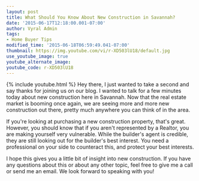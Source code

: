 ```yaml
---
layout: post
title: What Should You Know About New Construction in Savannah?
date: '2015-06-17T12:18:00.001-07:00'
author: Vyral Admin
tags:
- Home Buyer Tips
modified_time: '2015-06-18T06:59:49.041-07:00'
thumbnail: https://img.youtube.com/vi/r-XD503lU18/default.jpg
use_youtube_image: true
youtube_alternate_image:
youtube_code: r-XD503lU18
---
```

{% include youtube.html %}
Hey there, I just wanted to take a second and say thanks for joining us on our blog. I wanted to talk for a few minutes today about new construction here in Savannah. Now that the real estate market is booming once again, we are seeing more and more new construction out there, pretty much anywhere you can think of in the area.

If you're looking at purchasing a new construction property, that's great. However, you should know that if you aren't represented by a Realtor, you are making yourself very vulnerable. While the builder's agent is credible, they are still looking out for the builder's best interest. You need a professional on your side to counteract this, and protect your best interests.

I hope this gives you a little bit of insight into new construction. If you have any questions about this or about any other topic, feel free to give me a call or send me an email. We look forward to speaking with you!
